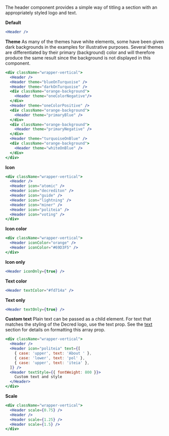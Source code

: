 The header component provides a simple way of titling a section with an
appropriately styled logo and text.

<strong>Default</strong>

```jsx
<Header />
```

<strong>Theme</strong>
As many of the themes have white elements, some have been given dark
backgrounds in the examples for illustrative purposes. Several themes are
differentiated by their primary (background) color and will therefore produce
the same result since the background is not displayed in this component.

```jsx
<div className="wrapper-vertical">
  <Header />
  <Header theme="blueOnTurquoise" />
  <Header theme="darkOnTurquoise" />
  <div className="orange-background">
    <Header theme="oneColorNegative"/>
  </div>
  <Header theme="oneColorPositive" />
  <div className="orange-background">
    <Header theme="primaryBlue" />
  </div>
  <div className="orange-background">
    <Header theme="primaryNegative" />
  </div>
  <Header theme="turquoiseOnBlue" />
  <div className="orange-background">
    <Header theme="whiteOnBlue" />
  </div>
</div>
```

<strong>Icon</strong>

```jsx
<div className="wrapper-vertical">
  <Header />
  <Header icon="atomic" />
  <Header icon="decrediton" />
  <Header icon="guide" />
  <Header icon="lightning" />
  <Header icon="miner" />
  <Header icon="politeia" />
  <Header icon="voting" />
</div>
```

<strong>Icon color</strong>

```jsx
<div className="wrapper-vertical">
  <Header iconColor="orange" />
  <Header iconColor="#69D3F5" />
</div>
```

<strong>Icon only</strong>

```jsx
<Header iconOnly={true} />
```

<strong>Text color</strong>

```jsx
<Header textColor="#fd714a" />
```

<strong>Text only</strong>

```jsx
<Header textOnly={true} />
```

<strong>Custom text</strong>
Plain text can be passed as a child element. For text that matches the styling of the
Decred logo, use the text prop. See the <a href="#text">text</a> section for details
on formatting this array prop.

```jsx
<div className="wrapper-vertical">
  <Header />
  <Header icon="politeia" text={[
    { case: 'upper', text: 'About ' },
    { case: 'lower', text: 'pol' },
    { case: 'upper', text: 'iteia' },
  ]} />
  <Header textStyle={{ fontWeight: 800 }}>
    Custom text and style
  </Header>
</div>
```

<strong>Scale</strong>

```jsx
<div className="wrapper-vertical">
  <Header scale={0.75} />
  <Header />
  <Header scale={1.25} />
  <Header scale={1.5} />
</div>
```
